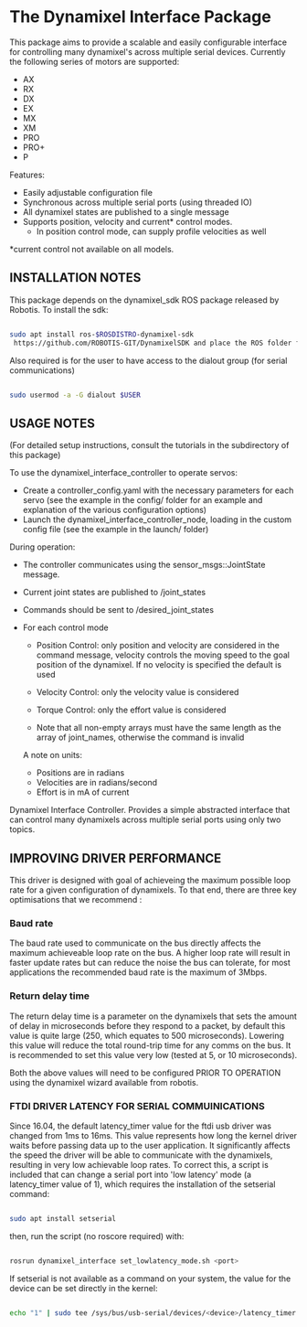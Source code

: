 # The Dynamixel Interface Package

This package aims to provide a scalable and easily configurable interface for controlling many dynamixel's across multiple serial devices. Currently the following series of motors are supported:

- AX
- RX
- DX
- EX
- MX
- XM
- PRO
- PRO+
- P

Features:

- Easily adjustable configuration file
- Synchronous across multiple serial ports (using threaded IO)
- All dynamixel states are published to a single message
- Supports position, velocity and current* control modes.
  - In position control mode, can supply profile velocities as well

*current control not available on all models.

## INSTALLATION NOTES

This package depends on the dynamixel_sdk ROS package released by Robotis. To install the sdk:

``` bash

sudo apt install ros-$ROSDISTRO-dynamixel-sdk
 https://github.com/ROBOTIS-GIT/DynamixelSDK and place the ROS folder from the sdk into your workspace. Currently the sdk is confirmed to be compatable with the following versions of ROS: jade, indigo and kinetic.

```

Also required is for the user to have access to the dialout group (for serial communications)

```bash

sudo usermod -a -G dialout $USER

```

## USAGE NOTES

(For detailed setup instructions, consult the tutorials in the subdirectory of this package)

To use the dynamixel_interface_controller to operate servos:

- Create a controller_config.yaml with the necessary parameters for each servo (see the example in the config/ folder for an example and explanation of the various configuration options)
- Launch the dynamixel_interface_controller_node, loading in the custom config file (see the example in the launch/ folder)

During operation:

- The controller communicates using the sensor_msgs::JointState message.
- Current joint states are published to /joint_states
- Commands should be sent to /desired_joint_states
- For each control mode
  - Position Control: only position and velocity are considered in the command message, velocity controls the moving speed to the goal position of the dynamixel.
    If no velocity is specified the default is used
  - Velocity Control: only the velocity value is considered
  - Torque Control: only the effort value is considered

  - Note that all non-empty arrays must have the same length as the array of joint_names, otherwise the command is invalid

  A note on units:
  - Positions are in radians
  - Velocities are in radians/second
  - Effort is in mA of current

Dynamixel Interface Controller. Provides a simple abstracted interface that can control many dynamixels across multiple serial ports using only two topics.

## IMPROVING DRIVER PERFORMANCE

This driver is designed with goal of achieveing the maximum possible loop rate for a given configuration of dynamixels. To that end, there are three key optimisations that we recommend :

### Baud rate

The baud rate used to communicate on the bus directly affects the maximum achieveable loop rate on the bus. A higher loop rate will result in faster update rates but can reduce the noise the bus can tolerate, for most applications the recommended baud rate is the maximum of 3Mbps.

### Return delay time

The return delay time is a parameter on the dynamixels that sets the amount of delay in microseconds before they respond to a packet, by default this value is quite large (250, which equates to 500 microseconds). Lowering this value will reduce the total round-trip time for any comms on the bus. It is recommended to set this value very low (tested at 5, or 10 microseconds).

Both the above values will need to be configured PRIOR TO OPERATION using the dynamixel wizard available from robotis.

### FTDI DRIVER LATENCY FOR SERIAL COMMUINICATIONS

Since 16.04, the default latency_timer value for the ftdi usb driver was changed from 1ms to 16ms. This value represents how long the kernel driver waits before passing data up to the user application. It significantly affects the speed the driver will be able to communicate with the dynamixels, resulting in very low achievable loop rates. To correct this, a script is included that can change a serial port into 'low latency' mode (a latency_timer value of 1), which requires the installation of the setserial command:

```bash

sudo apt install setserial

```

then, run the script (no roscore required) with:

```bash

rosrun dynamixel_interface set_lowlatency_mode.sh <port>

```

If setserial is not available as a command on your system, the value for the device can be set directly in the kernel:

``` bash

echo "1" | sudo tee /sys/bus/usb-serial/devices/<device>/latency_timer

```
